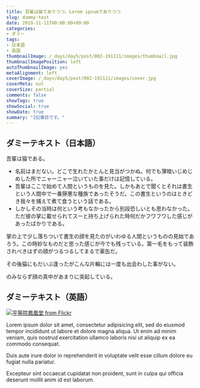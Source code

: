 ```yaml
---
title: 吾輩は猫でありつつ、Lorem ipsumでありつつ
slug: dummy-text
date: 2019-11-11T00:00:00+09:00
categories:
- ダミー
tags:
- 日本語
- 英語
thumbnailImage: /_days/day5/post/002-191111/images/thumbnail.jpg
thumbnailImagePosition: left
autoThumbnailImage: yes
metaAlignment: left
coverImage: /_days/day5/post/002-191111/images/cover.jpg
coverMeta: out
coverSize: partial
comments: false
showTags: true
showSocial: true
showDate: true
summary: "2記事目です。"
---
```


## ダミーテキスト（日本語）

吾輩は猫である。

* 名前はまだない。どこで生れたかとんと見当がつかぬ。何でも薄暗いじめじめした所でニャーニャー泣いていた事だけは記憶している。
* 吾輩はここで始めて人間というものを見た。しかもあとで聞くとそれは書生という人間中で一番獰悪な種族であったそうだ。この書生というのはときどき我々を捕えて煮て食うという話である。
* しかしその当時は何という考もなかったから別段恐しいとも思わなかった。ただ彼の掌に載せられてスーと持ち上げられた時何だかフワフワした感じがあったばかりである。

掌の上で少し落ちついて書生の顔を見たのがいわゆる人間というものの見始であろう。この時妙なものだと思った感じが今でも残っている。第一毛をもって装飾されべきはずの顔がつるつるしてまるで薬缶だ。

その後猫にもだいぶ逢ったがこんな片輪には一度も出会わした事がない。

のみならず顔の真中があまりに突起している。

## ダミーテキスト（英語）

[![平等院鳳凰堂 from Flickr](https://live.staticflickr.com/65535/40655352133_8d35cb4c9f_h.jpg)](https://www.flickr.com/photos/nnammg/40655352133/in/dateposted-public/)

Lorem ipsum dolor sit amet, consectetur adipisicing elit, sed do eiusmod tempor incididunt ut labore et dolore magna aliqua. Ut enim ad minim veniam, quis nostrud exercitation ullamco laboris nisi ut aliquip ex ea commodo consequat.

Duis aute irure dolor in reprehenderit in voluptate velit esse cillum dolore eu fugiat nulla pariatur.

Excepteur sint occaecat cupidatat non proident, sunt in culpa qui officia deserunt mollit anim id est laborum.
